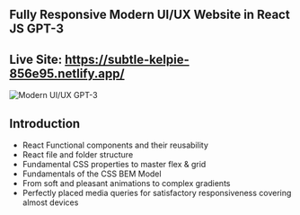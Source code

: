 ## Fully Responsive Modern UI/UX Website in React JS GPT-3

## Live Site: <https://subtle-kelpie-856e95.netlify.app/>

![Modern UI/UX GPT-3](https://i.ibb.co/TR5LW9z/image.png)

## Introduction

- React Functional components and their reusability
- React file and folder structure
- Fundamental CSS properties to master flex & grid
- Fundamentals of the CSS BEM Model
- From soft and pleasant animations to complex gradients
- Perfectly placed media queries for satisfactory responsiveness covering almost devices
